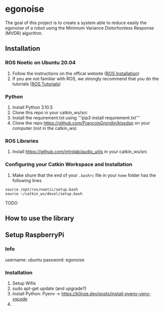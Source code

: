# egonoise

The goal of this project is to create a system able to reduce easily the egonoise of a robot using the Minimum Variance Distortionless Response (MVDR) algorithm.

## Installation

### ROS Noetic on Ubuntu 20.04
1. Follow the instructions on the offical website ([ROS Installation](http://wiki.ros.org/noetic/Installation/Ubuntu))
2. If you are not familiar with ROS, we strongly recommend that you do the tutorials ([ROS Tutorials](http://wiki.ros.org/ROS/Tutorials))

### Python
1. Install Python 3.10.5
2. Clone this repo in your catkin_ws/src
3. Install the requirement.txt using '''pip3 install requirement.txt'''
4. Clone the repo https://github.com/FrancoisGrondin/kissdsp on your computer (not in the catkin_ws)

### ROS Libraries
1. Install https://github.com/introlab/audio_utils in your catkin_ws/src



### Configuring your Catkin Workspace and Installation
1. Make shure that the end of your `.bashrc` file in your `home` folder has the following lines
```
source /opt/ros/noetic/setup.bash
source ~/catkin_ws/devel/setup.bash
```
TODO

## How to use the library


## Setup RaspberryPi
### Info
username: ubuntu
password: egonoise

### Installation
1. Setup Wifis
2. sudo apt-get update (and upgrade?)
3. Install Python: Pyenv -> https://k0nze.dev/posts/install-pyenv-venv-vscode
4. 



